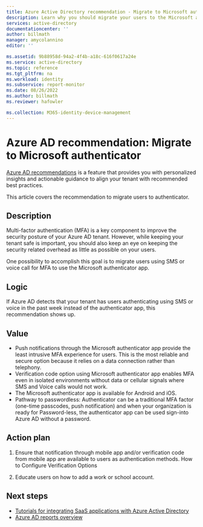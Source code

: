 ```yaml
---
title: Azure Active Directory recommendation - Migrate to Microsoft authenticator | Microsoft Docs
description: Learn why you should migrate your users to the Microsoft authenticator app in Azure AD.
services: active-directory
documentationcenter: ''
author: billmath
manager: amycolannino
editor: ''

ms.assetid: 9b88958d-94a2-4f4b-a18c-616f0617a24e
ms.service: active-directory
ms.topic: reference
ms.tgt_pltfrm: na
ms.workload: identity
ms.subservice: report-monitor
ms.date: 08/26/2022
ms.author: billmath
ms.reviewer: hafowler

ms.collection: M365-identity-device-management
---
```


# Azure AD recommendation: Migrate to Microsoft authenticator 

[Azure AD recommendations](overview-recommendations.md) is a feature that provides you with personalized insights and actionable guidance to align your tenant with recommended best practices.

This article covers the recommendation to migrate users to authenticator. 


## Description

Multi-factor authentication (MFA) is a key component to improve the security posture of your Azure AD tenant. However, while keeping your tenant safe is important, you should also keep an eye on keeping the security related overhead as little as possible on your users.

One possibility to accomplish this goal is to migrate users using SMS or voice call for MFA to use the Microsoft authenticator app.


## Logic 

If Azure AD detects that your tenant has users authenticating using SMS or voice in the past week instead of the authenticator app, this recommendation shows up.

## Value 

- Push notifications through the Microsoft authenticator app provide the least intrusive MFA experience for users. This is the most reliable and secure option because it relies on a data connection rather than telephony.
- Verification code option using Microsoft authenticator app enables MFA even in isolated environments without data or cellular signals where SMS and Voice calls would not work.
- The Microsoft authenticator app is available for Android and iOS.
- Pathway to passwordless: Authenticator can be a traditional MFA factor (one-time passcodes, push notification) and when your organization is ready for Password-less, the authenticator app can be used sign-into Azure AD without a password.

## Action plan

1.	Ensure that notification through mobile app and/or verification code from mobile app are available to users as authentication methods. How to Configure Verification Options

2.	Educate users on how to add a work or school account. 



 

## Next steps

- [Tutorials for integrating SaaS applications with Azure Active Directory](../saas-apps/tutorial-list.md)
- [Azure AD reports overview](overview-reports.md)
